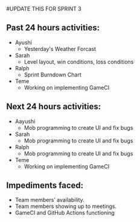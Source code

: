 #UPDATE THIS FOR SPRINT 3
## Past 24 hours activities:  
* Ayushi
  * Yesterday's Weather Forcast 
* Sarah
  * Level layout, win conditions, loss conditions
* Ralph
  * Sprint Burndown Chart
* Teme
  * Working on implementing GameCI
## Next 24 hours activities: 
* Aayushi
  * Mob programming to create UI and fix bugs
* Sarah  
  * Mob programming to create UI and fix bugs
* Ralph
  * Mob programming to create UI and fix bugs
* Teme
  * Working on implementing GameCI
## Impediments faced: 
* Team members’ availability. 
* Team members showing up to meetings.
* GameCI and GitHub Actions functioning
